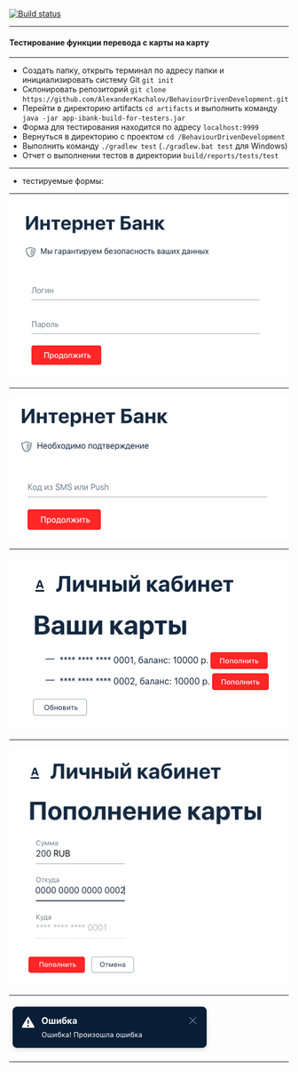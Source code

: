 [![Build status](https://ci.appveyor.com/api/projects/status/5fip026nkux47416?svg=true)](https://ci.appveyor.com/project/Alexander43884/behaviourdrivendevelopment)
___

#### Тестирование функции перевода с карты на карту

---
* Создать папку, открыть терминал по адресу папки и инициализировать систему Git `git init`
* Склонировать репозиторий `git clone https://github.com/AlexanderKachalov/BehaviourDrivenDevelopment.git`
* Перейти в директорию artifacts `cd artifacts` и выполнить команду `java -jar app-ibank-build-for-testers.jar`
* Форма для тестирования находится по адресу `localhost:9999`
* Вернуться в директорию с проектом `cd /BehaviourDrivenDevelopment`
* Выполнить команду `./gradlew test` (`./gradlew.bat test` для Windows)
* Отчет о выполнении тестов в директории `build/reports/tests/test`
---
* тестируемые формы:
___
![](pictures/pic1.png)
___
![](pictures/pic2.png)
___
![](pictures/pic3.png)
___
![](pictures/pic4.png)
___
![](pictures/pic5.png)
___